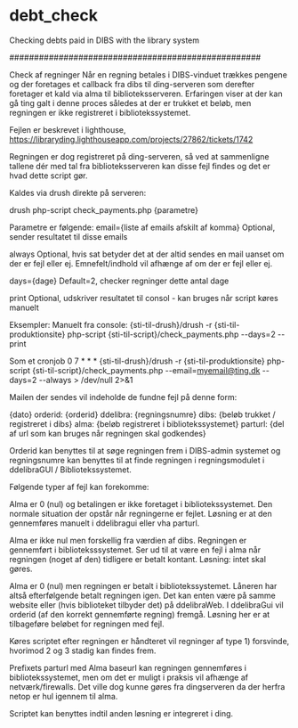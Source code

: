 debt_check
==========

Checking debts paid in DIBS with the library system

###################################################

Check af regninger
Når en regning betales i DIBS-vinduet trækkes pengene og der foretages et callback fra dibs til ding-serveren
som derefter foretager et kald via alma til biblioteksserveren.
Erfaringen viser at der kan gå ting galt i denne proces således at der er trukket et beløb, 
men regningen er ikke registreret i bibliotekssystemet. 

Fejlen er beskrevet i lighthouse, https://libraryding.lighthouseapp.com/projects/27862/tickets/1742

Regningen er dog registreret på ding-serveren, så ved at sammenligne tallene dér med tal fra biblioteksserveren
kan disse fejl findes og det er hvad dette script gør.

Kaldes via drush direkte på serveren:

drush php-script check_payments.php {parametre}

Parametre er følgende:
email={liste af emails afskilt af komma}
Optional, sender resultatet til disse emails

always
Optional, hvis sat betyder det at der altid sendes en mail uanset om der er fejl eller ej. Emnefelt/indhold vil afhænge af om der er fejl eller ej.

days={dage}
Default=2, checker regninger dette antal dage

print
Optional, udskriver resultatet til consol - kan bruges når script køres manuelt

Eksempler:
Manuelt fra console:
{sti-til-drush}/drush -r {sti-til-produktionsite} php-script {sti-til-script}/check_payments.php --days=2 --print

Som et cronjob
0 7 * * * {sti-til-drush}/drush -r {sti-til-produktionsite} php-script {sti-til-script}/check_payments.php --email=myemail@ting.dk --days=2 --always > /dev/null 2>&1

Mailen der sendes vil indeholde de fundne fejl på denne form:

{dato}
orderid: {orderid}
ddelibra: {regningsnumre}
dibs: {beløb trukket / registreret i dibs}
alma: {beløb registreret i bibliotekssystemet}
parturl: {del af url som kan bruges når regningen skal godkendes}

Orderid kan benyttes til at søge regningen frem i DIBS-admin systemet og 
regningsnumre kan benyttes til at finde regningen i regningsmodulet i ddelibraGUI / Bibliotekssystemet.


Følgende typer af fejl kan forekomme:

Alma er 0 (nul) og betalingen er ikke foretaget i bibliotekssystemet. 
Den normale situation der opstår når regningerne er fejlet. 
Løsning er at den gennemføres manuelt i ddelibragui eller vha parturl.

Alma er ikke nul men forskellig fra værdien af dibs. 
Regningen er gennemført i biblioteksssystemet. 
Ser ud til at være en fejl i alma når regningen (noget af den) tidligere er betalt kontant. 
Løsning: intet skal gøres.

Alma er 0 (nul) men regningen er betalt i bibliotekssystemet. 
Låneren har altså efterfølgende betalt regningen igen. Det kan enten være på samme website eller 
(hvis biblioteket tilbyder det) på ddelibraWeb. 
I ddelibraGui vil orderid (af den korrekt gennemførte regning) fremgå. 
Løsning her er at tilbageføre beløbet for regningen med fejl.

Køres scriptet efter regningen er håndteret vil regninger af type 1) forsvinde, 
hvorimod 2 og 3 stadig kan findes frem.

Prefixets parturl med Alma baseurl kan regningen gennemføres i bibliotekssystemet, 
men om det er muligt i praksis vil afhænge af netværk/firewalls. 
Det ville dog kunne gøres fra dingserveren da der herfra netop er hul igennem til alma.

Scriptet kan benyttes indtil anden løsning er integreret i ding.
